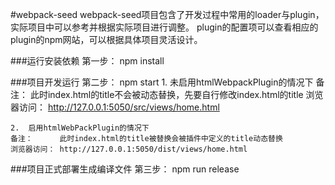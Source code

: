 #webpack-seed
	webpack-seed项目包含了开发过程中常用的loader与plugin，实际项目中可以参考并根据实际项目进行调整。
	plugin的配置项可以查看相应的plugin的npm网站，可以根据具体项目灵活设计。

###运行安装依赖
	第一步： npm install

###项目开发运行
	第二步： npm start
	1.	未启用htmlWebpackPlugin的情况下
	备注：      此时index.html的title不会被动态替换，先要自行修改index.html的title
	浏览器访问： http://127.0.0.1:5050/src/views/home.html

	2.	启用htmlWebPackPlugin的情况下
	备注：      此时index.html的title被替换会被插件中定义的title动态替换
	浏览器访问： http://127.0.0.1:5050/dist/views/home.html

###项目正式部署生成编译文件
	第三步： npm run release
